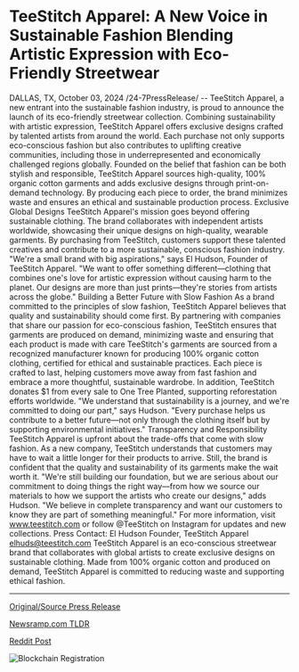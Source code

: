 # TeeStitch Apparel: A New Voice in Sustainable Fashion Blending Artistic Expression with Eco-Friendly Streetwear

DALLAS, TX, October 03, 2024 /24-7PressRelease/ -- TeeStitch Apparel, a new entrant into the sustainable fashion industry, is proud to announce the launch of its eco-friendly streetwear collection. Combining sustainability with artistic expression, TeeStitch Apparel offers exclusive designs crafted by talented artists from around the world. Each purchase not only supports eco-conscious fashion but also contributes to uplifting creative communities, including those in underrepresented and economically challenged regions globally.  Founded on the belief that fashion can be both stylish and responsible, TeeStitch Apparel sources high-quality, 100% organic cotton garments and adds exclusive designs through print-on-demand technology. By producing each piece to order, the brand minimizes waste and ensures an ethical and sustainable production process.  Exclusive Global Designs TeeStitch Apparel's mission goes beyond offering sustainable clothing. The brand collaborates with independent artists worldwide, showcasing their unique designs on high-quality, wearable garments. By purchasing from TeeStitch, customers support these talented creatives and contribute to a more sustainable, conscious fashion industry.  "We're a small brand with big aspirations," says El Hudson, Founder of TeeStitch Apparel. "We want to offer something different—clothing that combines one's love for artistic expression without causing harm to the planet. Our designs are more than just prints—they're stories from artists across the globe."  Building a Better Future with Slow Fashion As a brand committed to the principles of slow fashion, TeeStitch Apparel believes that quality and sustainability should come first. By partnering with companies that share our passion for eco-conscious fashion, TeeStitch ensures that garments are produced on demand, minimizing waste and ensuring that each product is made with care  TeeStitch's garments are sourced from a recognized manufacturer known for producing 100% organic cotton clothing, certified for ethical and sustainable practices. Each piece is crafted to last, helping customers move away from fast fashion and embrace a more thoughtful, sustainable wardrobe.  In addition, TeeStitch donates $1 from every sale to One Tree Planted, supporting reforestation efforts worldwide. "We understand that sustainability is a journey, and we're committed to doing our part," says Hudson. "Every purchase helps us contribute to a better future—not only through the clothing itself but by supporting environmental initiatives."  Transparency and Responsibility TeeStitch Apparel is upfront about the trade-offs that come with slow fashion. As a new company, TeeStitch understands that customers may have to wait a little longer for their products to arrive. Still, the brand is confident that the quality and sustainability of its garments make the wait worth it.  "We're still building our foundation, but we are serious about our commitment to doing things the right way—from how we source our materials to how we support the artists who create our designs," adds Hudson. "We believe in complete transparency and want our customers to know they are part of something meaningful."  For more information, visit www.teestitch.com or follow @TeeStitch on Instagram for updates and new collections.  Press Contact: El Hudson Founder, TeeStitch Apparel elhuds@teestitch.com  TeeStitch Apparel is an eco-conscious streetwear brand that collaborates with global artists to create exclusive designs on sustainable clothing. Made from 100% organic cotton and produced on demand, TeeStitch Apparel is committed to reducing waste and supporting ethical fashion. 

---

[Original/Source Press Release](https://www.24-7pressrelease.com/press-release/514921/teestitch-apparel-a-new-voice-in-sustainable-fashion-blending-artistic-expression-with-eco-friendly-streetwear)
                    

[Newsramp.com TLDR](None) 



[Reddit Post](https://www.reddit.com/r/Energy_Climate_News/comments/1fv53mg/teestitch_apparel_launches_ecofriendly_streetwear/) 



![Blockchain Registration](https://cdn.newsramp.app/24-7PressRelease/qrcode/2410/3/gain0ojX.webp)